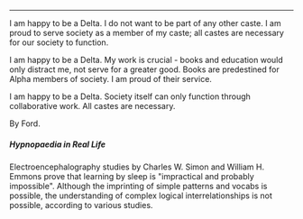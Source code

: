***

I am happy to be a Delta.
I do not want to be part of any other caste.
I am proud to serve society as a member of my caste; all castes are necessary for our society to function.

I am happy to be a Delta.
My work is crucial - books and education would only distract me, not serve for a greater good.
Books are predestined for Alpha members of society. I am proud of their service.

I am happy to be a Delta.
Society itself can only function through collaborative work. All castes are necessary.

By Ford.


##### Hypnopaedia in Real Life
Electroencephalography studies by Charles W. Simon and William H. Emmons prove that learning by sleep is "impractical and probably impossible". Although the imprinting of simple patterns and vocabs is possible, the understanding of complex logical interrelationships is not possible, according to various studies.